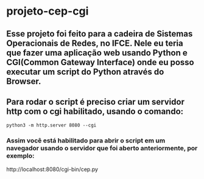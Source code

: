 # projeto-cep-cgi
## Esse projeto foi feito para a cadeira de Sistemas Operacionais de Redes, no IFCE. Nele eu teria que fazer uma aplicação web usando Python e CGI(Common Gateway Interface) onde eu posso executar um script do Python através do Browser.
## Para rodar o script é preciso criar um servidor http com o cgi habilitado, usando o comando:
```
python3 -m http.server 8080 --cgi
```
### Assim você está habilitado para abrir o script em um navegador usando o servidor que foi aberto anteriormente, por exemplo: 
http://localhost:8080/cgi-bin/cep.py
